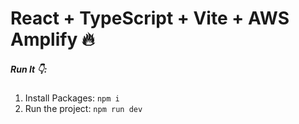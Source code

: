# React + TypeScript + Vite + AWS Amplify 🔥

##### Run It 👇:

1. Install Packages: `npm i`
2. Run the project: `npm run dev`
